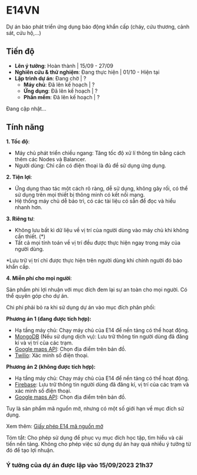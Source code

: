 # E14VN
Dự án báo phát triển ứng dụng báo động khẩn cấp (cháy, cứu thương, cảnh sát, cứu hộ,...)

## Tiến độ
- **Lên ý tưởng**: Hoàn thành | 15/09 - 27/09
- **Nghiên cứu & thử nghiệm**: Đang thực hiện | 01/10 - Hiện tại
- **Lập trình dự án**: Đang chờ | ?
    - **Máy chủ**: Đã lên kế hoạch | ?
    - **Ứng dụng**: Đã lên kế hoạch | ?
    - **Phần mềm**: Đã lên kế hoạch | ?

Đang cập nhật...

## Tính năng
**1. Tốc độ**:

- Máy chủ phát triển chiều ngang: Tăng tốc độ xử lí thông tin bằng cách thêm các Nodes và Balancer.
- Người dùng: Chỉ cần có điện thoại là đủ để sử dụng ứng dụng.

**2. Tiện lợi**:

- Ứng dụng thao tác một cách rõ ràng, dễ sử dụng, không gây rối, có thể sử dụng trên mọi thiết bị thông minh có kết nối mạng.
- Hệ thống máy chủ dễ bảo trì, có các tài liệu có sẵn để đọc và hiểu nhanh hơn.

**3. Riêng tư**:

- Không lưu bất kì dữ liệu về vị trí của người dùng vào máy chủ khi không cần thiết. (*)
- Tất cả mọi tính toán về vị trí đều được thực hiện ngay trong máy của người dùng.

*Lưu trữ vị trí chỉ được thực hiện trên người dùng khi chính người đó báo khẩn cấp.

**4. Miễn phí cho mọi người**:

Sản phẩm phi lợi nhuận với mục đích đem lại sự an toàn cho mọi người. Có thể quyên góp cho dự án.

Chi phí phải bỏ ra khi sử dụng dự án vào mục đích phân phối:

**Phương án 1 (đang được tích hợp):**
- Hạ tầng máy chủ: Chạy máy chủ của E14 để nền tảng có thể hoạt động.
- [MongoDB](https://www.mongodb.com/pricing) (Nếu sử dụng dịch vụ): Lưu trữ thông tin người dùng đã đăng kí và vị trí của các trạm.
- [Google maps API](https://mapsplatform.google.com/pricing/): Chọn địa điểm trên bản đồ.
- [Twilio](https://www.twilio.com/en-us/pricing): Xác minh số điện thoại.

**Phương án 2 (không được tích hợp):**
- Hạ tầng máy chủ: Chạy máy chủ của E14 để nền tảng có thể hoạt động.
- [Firebase](https://firebase.google.com/pricing): Lưu trữ thông tin người dùng đã đăng kí, vị trí của các trạm và xác minh số điện thoại.
- [Google maps API](https://mapsplatform.google.com/pricing/): Chọn địa điểm trên bản đồ.

Tuy là sản phẩm mã nguồn mở, nhưng có một số giới hạn về mục đích sử dụng.

Xem thêm: [Giấy phép E14 mã nguồn mở](https://github.com/E14VN/.github/blob/main/LICENSE.md)

Tóm tắt: Cho phép sử dụng để phục vụ mục đích học tập, tìm hiểu và cải tiến nền tảng. Không cho phép việc sử dụng dự án hay quá nhiều ý tưởng từ đó để tạo lợi nhuận.

### Ý tưởng của dự án được lập vào 15/09/2023 21h37
